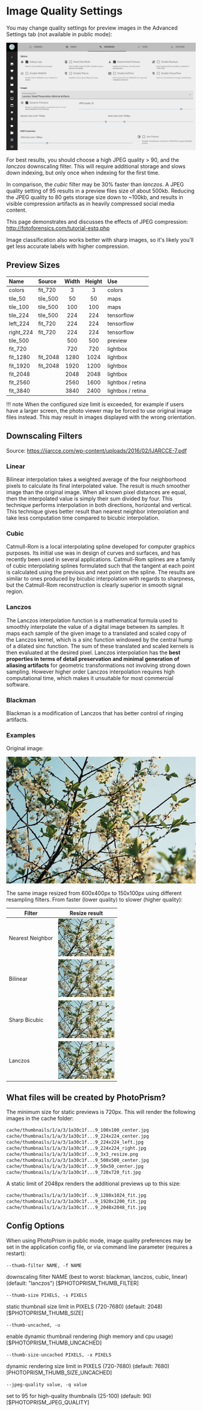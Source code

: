 # Image Quality Settings

You may change quality settings for preview images in the Advanced Settings tab (not available in public mode):

![](img/advanced-settings.jpg)

For best results, you should choose a high JPEG quality > 90, and the *lanczos* downscaling filter.
This will require additional storage and slows down indexing, but only once when indexing for the first time.

In comparison, the *cubic* filter may be 30% faster than *lanczos*.
A JPEG quality setting of 95 results in a preview files size of about 500kb.
Reducing the JPEG quality to 80 gets storage size down to ~100kb, and results in visible compression artifacts
as in heavily compressed social media content.

This page demonstrates and discusses the effects of JPEG compression: http://fotoforensics.com/tutorial-estq.php

Image classification also works better with sharp images, 
so it's likely you'll get less accurate labels with higher compression.

## Preview Sizes ##

Name      | Source    | Width  | Height  | Use               |
:---------|:----------|:------:|:-------:|:------------------|
colors    | fit_720   | 3      | 3       | colors            |
tile_50   | tile_500  | 50     | 50      | maps              |
tile_100  | tile_500  | 100    | 100     | maps              |
tile_224  | tile_500  | 224    | 224     | tensorflow        |
left_224  | fit_720   | 224    | 224     | tensorflow        |
right_224 | fit_720   | 224    | 224     | tensorflow        |
tile_500  |           | 500    | 500     | preview           |
fit_720   |           | 720    | 720     | lightbox          |
fit_1280  | fit_2048  | 1280   | 1024    | lightbox          |
fit_1920  | fit_2048  | 1920   | 1200    | lightbox          |
fit_2048  |           | 2048   | 2048    | lightbox          |
fit_2560  |           | 2560   | 1600    | lightbox / retina |
fit_3840  |           | 3840   | 2400    | lightbox / retina |

!!! note
    When the configured size limit is exceeded, for example if users have a larger screen,
    the photo viewer may be forced to use original image files instead.
    This may result in images displayed with the wrong orientation.

## Downscaling Filters ##

Source: https://ijarcce.com/wp-content/uploads/2016/02/IJARCCE-7.pdf

### Linear ###

Bilinear interpolation takes a weighted average of the four
neighborhood pixels to calculate its final interpolated
value. The result is much smoother image than the original
image. When all known pixel distances are equal, then the
interpolated value is simply their sum divided by four.
This technique performs interpolation in both directions,
horizontal and vertical. This technique gives better result
than nearest neighbor interpolation and take less
computation time compared to bicubic interpolation.

### Cubic ###

Catmull-Rom is a local interpolating spline developed for
computer graphics purposes. Its initial use was in design
of curves and surfaces, and has recently been used in
several applications. Catmull-Rom splines are a family of
cubic interpolating splines formulated such that the
tangent at each point is calculated using the previous and
next point on the spline. The results are similar to ones
produced by bicubic interpolation with regards to
sharpness, but the Catmull-Rom reconstruction is clearly
superior in smooth signal region.

### Lanczos ###

The Lanczos interpolation function is a mathematical formula
used to smoothly interpolate the value of a digital
image between its samples. It maps each sample of the
given image to a translated and scaled copy of the Lanczos
kernel, which is a sinc function windowed by the central
hump of a dilated sinc function. The sum of these
translated and scaled kernels is then evaluated at the
desired pixel. Lanczos interpolation has the **best
properties in terms of detail preservation and minimal
generation of aliasing artifacts** for geometric
transformations not involving strong down sampling.
However higher order Lanczos interpolation requires high
computational time, which makes it unsuitable for
most commercial software.

### Blackman ###

Blackman is a modification of Lanczos that has better control of ringing artifacts.

### Examples ###

Original image:

![](img/branches.png)

The same image resized from 600x400px to 150x100px using different resampling filters.
From faster (lower quality) to slower (higher quality):

Filter                    | Resize result
--------------------------|---------------------------------------------
Nearest Neighbor          | ![](img/out_resize_nearest.png)
Bilinear                  | ![](img/out_resize_linear.png)
Sharp Bicubic             | ![](img/out_resize_catrom.png)
Lanczos                   | ![](img/out_resize_lanczos.png)

## What files will be created by PhotoPrism? ##

The minimum size for static previews is 720px. This will render the following images in the cache folder:

```
cache/thumbnails/1/a/3/1a30c1f...9_100x100_center.jpg
cache/thumbnails/1/a/3/1a30c1f...9_224x224_center.jpg
cache/thumbnails/1/a/3/1a30c1f...9_224x224_left.jpg
cache/thumbnails/1/a/3/1a30c1f...9_224x224_right.jpg
cache/thumbnails/1/a/3/1a30c1f...9_3x3_resize.png
cache/thumbnails/1/a/3/1a30c1f...9_500x500_center.jpg
cache/thumbnails/1/a/3/1a30c1f...9_50x50_center.jpg
cache/thumbnails/1/a/3/1a30c1f...9_720x720_fit.jpg
```

A static limit of 2048px renders the additional previews up to this size:

```
cache/thumbnails/1/a/3/1a30c1f...9_1280x1024_fit.jpg
cache/thumbnails/1/a/3/1a30c1f...9_1920x1200_fit.jpg
cache/thumbnails/1/a/3/1a30c1f...9_2048x2048_fit.jpg
```

## Config Options ##

When using PhotoPrism in public mode, image quality preferences may be set in the application config file, 
or via command line parameter (requires a restart):

`--thumb-filter NAME, -f NAME`

downscaling filter NAME (best to worst: blackman, lanczos, cubic, linear) (default: "lanczos") [$PHOTOPRISM_THUMB_FILTER]

`--thumb-size PIXELS, -s PIXELS`

static thumbnail size limit in PIXELS (720-7680) (default: 2048) [$PHOTOPRISM_THUMB_SIZE]

`--thumb-uncached, -u`

enable dynamic thumbnail rendering (high memory and cpu usage) [$PHOTOPRISM_THUMB_UNCACHED]

`--thumb-size-uncached PIXELS, -x PIXELS`

dynamic rendering size limit in PIXELS (720-7680) (default: 7680) [PHOTOPRISM_THUMB_SIZE_UNCACHED]

`--jpeg-quality value, -q value`

set to 95 for high-quality thumbnails (25-100) (default: 90) [$PHOTOPRISM_JPEG_QUALITY]
